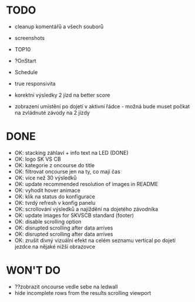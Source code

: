 # TODO

- cleanup komentářů a všech souborů
- screenshots

- TOP10

- ?OnStart
- Schedule

- true responsivita

- korektní výsledky 2 jízd na better score
- zobrazení umístění po dojetí v aktivní řádce - možná bude muset počkat na zvládnuté závody na 2 jízdy

# DONE

- OK: stacking záhlaví + info text na LED (DONE)
- OK: logo SK VS CB
- OK: kategorie z oncourse do title
- OK: filtrovat oncourse jen na ty, co mají čas
- OK: více než 30 výsledků
- OK: update recommended resolution of images in README
- OK: vyhodit hover animace
- OK: klik na status do konfigurace
- OK: tvrdý refresh v konfig panelu
- OK: scrollování výsledků a najíždění na dojetého závodníka
- OK: update images for SKVSCB standard (footer)
- OK: disable scrolling option
- OK: disrupted scrolling after data arrives
- OK: disrupted scrolling after data arrives
- OK: zrušit divný vizuální efekt na celém seznamu vertical po dojetí jezdce na nějaké nižší obrazovce

# WON'T DO

- ??zobrazit oncourse vedle sebe na ledwall
- hide incomplete rows from the results scrolling viewport
